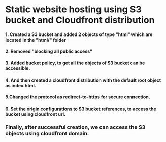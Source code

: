 # Static website hosting using S3 bucket and Cloudfront distribution

#### 1. Created a S3 bucket and added 2 objects of type "html" which are located in the "html/" folder
#### 2. Removed "blocking all public access"
#### 3. Added bucket policy, to get all the objects of S3 bucket can be accessible.
#### 4. And then created a cloudfront distribution with the default root object as index.html.
#### 5.Changed the protocol as redirect-to-https for secure connection. 
#### 6. Set the origin configurations to S3 bucket references, to access the bucket using cloudfront url.
### Finally, after successful creation, we can access the S3 objects using cloudfront domain.
